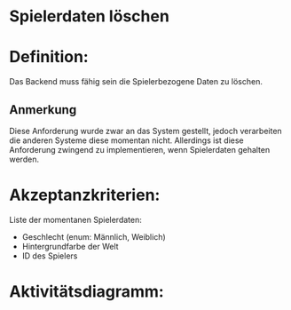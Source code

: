 # Spielerdaten löschen



# Definition:

Das Backend muss fähig sein die Spielerbezogene Daten zu löschen.

## Anmerkung
Diese Anforderung wurde zwar an das System gestellt, jedoch verarbeiten die anderen Systeme diese momentan nicht.
Allerdings ist diese Anforderung zwingend zu implementieren, wenn Spielerdaten gehalten werden. 


# Akzeptanzkriterien:
Liste der momentanen Spielerdaten:
- Geschlecht (enum: Männlich, Weiblich)
- Hintergrundfarbe der Welt
- ID des Spielers

# Aktivitätsdiagramm:

